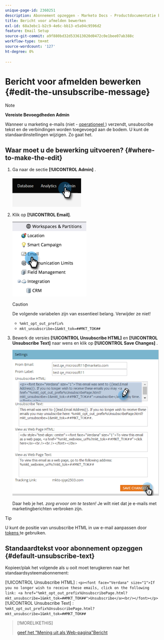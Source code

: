 ```yaml
---
unique-page-id: 2360251
description: Abonnement opzeggen - Marketo Docs - Productdocumentatie bewerken
title: Bericht voor afmelden bewerken
exl-id: 68a3ebc1-b2c9-4e6c-bb13-e5a94c9596d2
feature: Email Setup
source-git-commit: a9f880bd32d533613020d0472c0e1bee07ab388c
workflow-type: tm+mt
source-wordcount: '127'
ht-degree: 0%

---
```


# Bericht voor afmelden bewerken {#edit-the-unsubscribe-message}

>[!NOTE]
>
>**Vereiste Bevoegdheden Admin**

Wanneer u marketing e-mails (niet - [ operationeel ](/help/marketo/product-docs/email-marketing/general/functions-in-the-editor/make-an-email-operational.md)) verzendt, unsubscribe tekst en de verbindingen worden toegevoegd aan de bodem. U kunt de standaardinstellingen wijzigen. Zo gaat het.

## Waar moet u de bewerking uitvoeren? {#where-to-make-the-edit}

1. Ga naar de sectie **[!UICONTROL Admin]** .

   ![](assets/edit-the-unsubscribe-message-1.png)

1. Klik op **[!UICONTROL Email]**.

   ![](assets/edit-the-unsubscribe-message-2.png)

   >[!CAUTION]
   >
   >De volgende variabelen zijn van essentieel belang. Verwijder ze niet!
   >
   >* `%mkt_opt_out_prefix%`
   >* `mkt_unsubscribe=1&mkt_tok=##MKT_TOK##`

1. Bewerk de versies **[!UICONTROL Unsubscribe HTML]** en **[!UICONTROL Unsubscribe Text]** naar wens en klik op **[!UICONTROL Save Changes]** .

   ![](assets/edit-the-unsubscribe-message-3.png)

   Daar heb je het. _zorg ervoor om te testen!_ Je wilt niet dat je e-mails met marketingberichten verbroken zijn.

>[!TIP]
>
>U kunt de positie van unsubscribe HTML in uw e-mail aanpassen door [ tokens ](/help/marketo/product-docs/email-marketing/general/using-tokens/add-a-system-token-as-a-link-in-an-email.md) te gebruiken.

## Standaardtekst voor abonnement opzeggen {#default-unsubscribe-text}

Kopieer/plak het volgende als u ooit moet terugkeren naar het standaardsysteemabonnement:

[!UICONTROL Unsubscribe HTML] :
`<p><font face="Verdana" size="1">If you no longer wish to receive these emails, click on the following link: <a href="%mkt_opt_out_prefix%UnsubscribePage.html?mkt_unsubscribe=1&mkt_tok=##MKT_TOK##">Unsubscribe</a><br/></font></p>` [!UICONTROL Unsubscribe Text] :
`%mkt_opt_out_prefix%UnsubscribePage.html?mkt_unsubscribe=1&mkt_tok=##MKT_TOK##`

>[!MORELIKETHIS]
>
>[ geef het &quot;Mening uit als Web-pagina&quot;Bericht ](/help/marketo/product-docs/administration/email-setup/edit-the-view-as-web-page-message.md)
